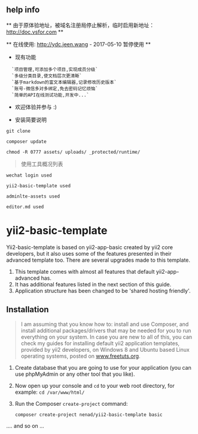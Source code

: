## help info

** 由于原体验地址，被域名注册局停止解析，临时启用新地址：  http://doc.vsfor.com **

** 在线使用: http://ydc.jeen.wang  - 2017-05-10 暂停使用  **


- 现有功能

```
  `项目管理,可添加多个项目,实现成员分级`
  `多级分类目录,使文档层次更清晰`
  `基于markdown的富文本编辑器,记录修改历史版本`
  `账号-微信多对多绑定,免去密码记忆烦恼`
  `简单的API在线测试功能,开发中...`
```
  
- 欢迎体验并参与 :)  


- 安装简要说明

```
git clone

composer update

chmod -R 0777 assets/ uploads/ _protected/runtime/
```

> 使用工具概况列表

`wechat login used`

`yii2-basic-template used`

`adminlte-assets used`

`editor.md used`



yii2-basic-template
===================

Yii2-basic-template is based on yii2-app-basic created by yii2 core developers, but it also uses some of the features presented in their advanced template too.
There are several upgrades made to this template.

1. This template comes with almost all features that default yii2-app-advanced has.
2. It has additional features listed in the next section of this guide.
3. Application structure has been changed to be 'shared hosting friendly'.
 

Installation
-------------------
>I am assuming that you know how to: install and use Composer, and install additional packages/drivers that may be needed for you to run everything on your system. In case you are new to all of this, you can check my guides for installing default yii2 application templates, provided by yii2 developers, on Windows 8 and Ubuntu based Linux operating systems, posted on www.freetuts.org.

1. Create database that you are going to use for your application (you can use phpMyAdmin or any other tool that you like).

2. Now open up your console and ```cd``` to your web root directory, for example: ``` cd /var/www/html/ ```

3. Run the Composer ```create-project``` command:

   ``` composer create-project nenad/yii2-basic-template basic ```

.... and so on ...
